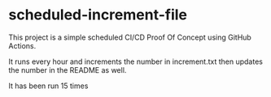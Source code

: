 # scheduled-increment-file

This project is a simple scheduled CI/CD Proof Of Concept using GitHub Actions.

It runs every hour and increments the number in increment.txt then updates the number in the README as well.

It has been run 15 times